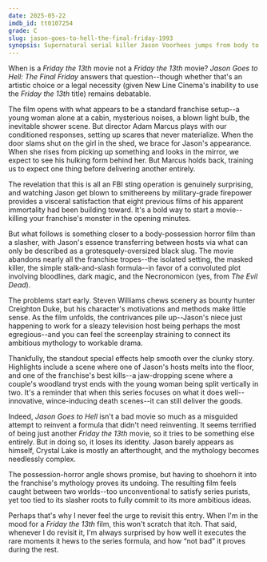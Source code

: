 ```yaml
---
date: 2025-05-22
imdb_id: tt0107254
grade: C
slug: jason-goes-to-hell-the-final-friday-1993
synopsis: Supernatural serial killer Jason Voorhees jumps from body to body, hunting down the last of his bloodline so he can be reborn.
---
```


When is a _Friday the 13th_ movie not a _Friday the 13th_ movie? _Jason Goes to Hell: The Final Friday_ answers that question--though whether that's an artistic choice or a legal necessity (given New Line Cinema's inability to use the _Friday the 13th_ title) remains debatable.

The film opens with what appears to be a standard franchise setup--a young woman alone at a cabin, mysterious noises, a blown light bulb, the inevitable shower scene. But director Adam Marcus plays with our conditioned responses, setting up scares that never materialize. When the door slams shut on the girl in the shed, we brace for Jason's appearance. When she rises from picking up something and looks in the mirror, we expect to see his hulking form behind her. But Marcus holds back, training us to expect one thing before delivering another entirely.

The revelation that this is all an FBI sting operation is genuinely surprising, and watching Jason get blown to smithereens by military-grade firepower provides a visceral satisfaction that eight previous films of his apparent immortality had been building toward. It's a bold way to start a movie--killing your franchise's monster in the opening minutes.

But what follows is something closer to a body-possession horror film than a slasher, with Jason's essence transferring between hosts via what can only be described as a grotesquely-oversized black slug. The movie abandons nearly all the franchise tropes--the isolated setting, the masked killer, the simple stalk-and-slash formula--in favor of a convoluted plot involving bloodlines, dark magic, and the Necronomicon (yes, from <span data-imdb-id="tt0083907">_The Evil Dead_</span>).

The problems start early. Steven Williams chews scenery as bounty hunter Creighton Duke, but his character's motivations and methods make little sense. As the film unfolds, the contrivances pile up--Jason's niece just happening to work for a sleazy television host being perhaps the most egregious--and you can feel the screenplay straining to connect its ambitious mythology to workable drama.

Thankfully, the standout special effects help smooth over the clunky story. Highlights include a scene where one of Jason's hosts melts into the floor, and one of the franchise's best kills--a jaw-dropping scene where a couple's woodland tryst ends with the young woman being split vertically in two. It's a reminder that when this series focuses on what it does well--innovative, wince-inducing death scenes--it can still deliver the goods.

Indeed, _Jason Goes to Hell_ isn't a bad movie so much as a misguided attempt to reinvent a formula that didn't need reinventing. It seems terrified of being just another _Friday the 13th_ movie, so it tries to be something else entirely. But in doing so, it loses its identity. Jason barely appears as himself, Crystal Lake is mostly an afterthought, and the mythology becomes needlessly complex. 

The possession-horror angle shows promise, but having to shoehorn it into the franchise's mythology proves its undoing. The resulting film feels caught between two worlds--too unconventional to satisfy series purists, yet too tied to its slasher roots to fully commit to its more ambitious ideas.

Perhaps that's why I never feel the urge to revisit this entry. When I'm in the mood for a _Friday the 13th_ film, this won't scratch that itch. That said, whenever I do revisit it, I'm always surprised by how well it executes the rare moments it hews to the series formula, and how “not bad” it proves during the rest.

